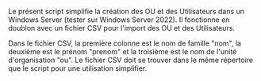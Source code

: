 Le présent script simplifie la création des OU et des Utilisateurs dans un Windows Server (tester sur Windows Server 2022).
Il fonctionne en doublon avec un fichier CSV pour l'import des OU et des Utilisateurs.

Dans le fichier CSV, la première colonne est le nom de famille "nom", la deuxième est le prénom "prenom" et la troisième est le nom de l'unité d'organisation "ou".
Le fichier CSV doit se trouver dans le même répertoire que le script pour une utilisation simplifier.